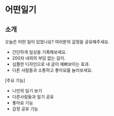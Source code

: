 
# 어떤일기

## 소개

오늘은 어떤 일이 있었나요?  여러분의 감정을 공유해주세요.

- 간단하게 일상을 기록해보세요. 
- 200자 내외의 부담 없는 길이. 
- 심플한 디자인으로 내 글이 예뻐보이는 효과. 
- 다른 사람들과 소통하고 좋아요를 눌러보세요.

[주요 기능]
- 나만의 일기 보기
- 다른사람들과 일기 공유
- 좋아요 기능
- 감정 공유 기능
